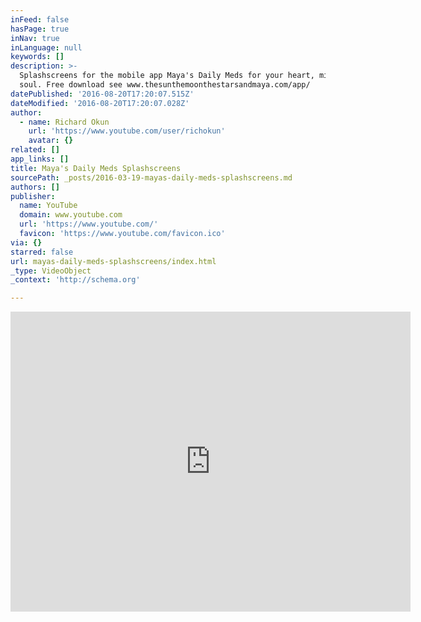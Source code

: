 ```yaml
---
inFeed: false
hasPage: true
inNav: true
inLanguage: null
keywords: []
description: >-
  Splashscreens for the mobile app Maya's Daily Meds for your heart, mind and
  soul. Free download see www.thesunthemoonthestarsandmaya.com/app­/
datePublished: '2016-08-20T17:20:07.515Z'
dateModified: '2016-08-20T17:20:07.028Z'
author:
  - name: Richard Okun
    url: 'https://www.youtube.com/user/richokun'
    avatar: {}
related: []
app_links: []
title: Maya's Daily Meds Splashscreens
sourcePath: _posts/2016-03-19-mayas-daily-meds-splashscreens.md
authors: []
publisher:
  name: YouTube
  domain: www.youtube.com
  url: 'https://www.youtube.com/'
  favicon: 'https://www.youtube.com/favicon.ico'
via: {}
starred: false
url: mayas-daily-meds-splashscreens/index.html
_type: VideoObject
_context: 'http://schema.org'

---
```

<iframe src="https://cdn.embedly.com/widgets/media.html?src=https%3A%2F%2Fwww.youtube.com%2Fembed%2F-eyPNP4F-g0%3Ffeature%3Doembed&amp;url=https%3A%2F%2Fwww.youtube.com%2Fwatch%3Fv%3D-eyPNP4F-g0&amp;image=https%3A%2F%2Fi.ytimg.com%2Fvi%2F-eyPNP4F-g0%2Fhqdefault.jpg&amp;key=b7d04c9b404c499eba89ee7072e1c4f7&amp;type=text%2Fhtml&amp;schema=youtube" width="640" height="480" scrolling="no" frameborder="0" allowfullscreen="allowfullscreen" style=""></iframe>